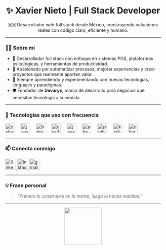 <h1 align="center">✨ Xavier Nieto | Full Stack Developer</h1>

<p align="center">🇲🇽 Desarrollador web full stack desde México, construyendo soluciones reales con código claro, eficiente y humano.</p>

---

### 🧑‍💻 Sobre mí

- 🔧 Desarrollador full stack con enfoque en sistemas POS, plataformas psicológicas, y herramientas de productividad.
- 🚀 Apasionado por automatizar procesos, mejorar experiencias y crear proyectos que realmente aporten valor.
- 🧠 Siempre aprendiendo y experimentando con nuevas tecnologías, lenguajes y paradigmas.
- 🛡️ Fundador de **Devaryx**, marca de desarrollo para negocios que necesitan tecnología a la medida.

---

### 🧰 Tecnologías que uso con frecuencia

<div align="left">
  <img src="https://cdn.jsdelivr.net/gh/devicons/devicon/icons/csharp/csharp-original.svg" height="30" alt="csharp logo" />
  <img width="12">
  <img src="https://cdn.jsdelivr.net/gh/devicons/devicon/icons/java/java-original.svg" height="30" alt="java logo" />
  <img width="12" />
  <img src="https://cdn.jsdelivr.net/gh/devicons/devicon/icons/html5/html5-original.svg" height="30" alt="html5 logo" />
  <img width="12" />
  <img src="https://cdn.jsdelivr.net/gh/devicons/devicon/icons/css3/css3-original.svg" height="30" alt="css3 logo" />
  <img width="12" />
  <img src="https://cdn.jsdelivr.net/gh/devicons/devicon/icons/javascript/javascript-original.svg" height="30" alt="javascript logo" />
  <img width="12" />
  <img src="https://cdn.jsdelivr.net/gh/devicons/devicon/icons/php/php-original.svg" height="30" alt="php logo" />
  <img width="12" />
  <img src="https://cdn.jsdelivr.net/gh/devicons/devicon/icons/python/python-original.svg" height="30" alt="python logo" />
  <img width="12" />
  <img src="https://cdn.jsdelivr.net/gh/devicons/devicon/icons/kotlin/kotlin-original.svg" height="30" alt="kotlin logo" />
  <img width="12" />
  <img src="https://cdn.jsdelivr.net/gh/devicons/devicon/icons/c/c-original.svg" height="30" alt="c logo" />
</div>

---

### 📫 Conecta conmigo

<div align="left">
  <a href="https://www.linkedin.com/in/francisco-xavier-nieto-orozco-0aa4042a8/" target="_blank">
    <img src="https://img.shields.io/static/v1?message=LinkedIn&logo=linkedin&label=&color=0077B5&logoColor=white&labelColor=&style=for-the-badge" height="35" alt="linkedin logo" />
  </a>
  <a href="https://www.instagram.com/devxavi/" target="_blank">
    <img src="https://img.shields.io/static/v1?message=Instagram&logo=instagram&label=&color=E4405F&logoColor=white&labelColor=&style=for-the-badge" height="35" alt="instagram logo" />
  </a>
  <a href="mailto:dev.xavier.nieto@gmail.com" target="_blank">
    <img src="https://img.shields.io/static/v1?message=Gmail&logo=gmail&label=&color=D14836&logoColor=white&labelColor=&style=for-the-badge" height="35" alt="gmail logo" />
  </a>
</div>

---

### 💡 Frase personal

> *"Primero lo construyes en la mente, luego lo haces realidad."*

---

<p align="center">
  <img src="https://avatars.githubusercontent.com/u/192259212?v=4" height="120" />
</p>

